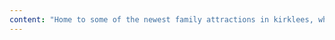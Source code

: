 ```yaml
---
content: "Home to some of the newest family attractions in kirklees, whether it's school holiday activites or fun for all the family, Yeah! days out has you covered"
---
```

